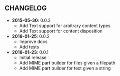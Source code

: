 CHANGELOG
---------
- **2015-05-30**: 0.0.3
  - Add Text support for arbitrary content types
  - Add Text support for content disposition
- **2016-01-25**: 0.0.2
  - Improve docs
  - Add tests
- **2016-01-23**: 0.0.1
  - Initial release
  - Add MIME part builder for files given a filepath
  - Add MIME part builder for text given a string
